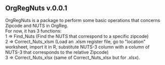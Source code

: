 ## OrgRegNuts v.0.0.1

OrgRegNuts is a package to perform some basic operations that concerns Zipcode and NUTS in OrgReg.<br>
For now, it has 3 functions: <br>
1 => Find_Nuts (Find the NUTS that correspond to a specific zipcode)<br>
2 => Correct_Nuts_xlsm (Load an .xlsm register file, go to "location" worksheet, import it in R, substitute NUTS-3 column with a column of NUTS-3 that corresponds to the relative Zipcode)<br>
3 => Correct_Nuts_xlsx (same of Correct_Nuts_xlsx but for .xlsx). 


